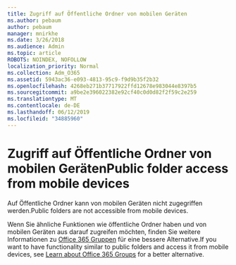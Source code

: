 ```yaml
---
title: Zugriff auf Öffentliche Ordner von mobilen Geräten
ms.author: pebaum
author: pebaum
manager: mnirkhe
ms.date: 3/26/2018
ms.audience: Admin
ms.topic: article
ROBOTS: NOINDEX, NOFOLLOW
localization_priority: Normal
ms.collection: Adm_O365
ms.assetid: 5943ac36-e093-4813-95c9-f9d9b35f2b32
ms.openlocfilehash: 4268eb271b37717922ffd12678e983044e8397b5
ms.sourcegitcommit: a9be2e396022382e92cf40c0d0d82f2f59c2e259
ms.translationtype: MT
ms.contentlocale: de-DE
ms.lasthandoff: 06/12/2019
ms.locfileid: "34885960"
---
```

# <a name="public-folder-access-from-mobile-devices"></a><span data-ttu-id="fa7e9-102">Zugriff auf Öffentliche Ordner von mobilen Geräten</span><span class="sxs-lookup"><span data-stu-id="fa7e9-102">Public folder access from mobile devices</span></span>

<span data-ttu-id="fa7e9-103">Auf Öffentliche Ordner kann von mobilen Geräten nicht zugegriffen werden.</span><span class="sxs-lookup"><span data-stu-id="fa7e9-103">Public folders are not accessible from mobile devices.</span></span>
  
<span data-ttu-id="fa7e9-104">Wenn Sie ähnliche Funktionen wie öffentliche Ordner haben und von mobilen Geräten aus darauf zugreifen möchten, finden Sie weitere Informationen zu [Office 365 Gruppen](https://support.office.com/article/learn-about-office-365-groups-b565caa1-5c40-40ef-9915-60fdb2d97fa2) für eine bessere Alternative.</span><span class="sxs-lookup"><span data-stu-id="fa7e9-104">If you want to have functionality similar to public folders and access it from mobile devices, see [Learn about Office 365 Groups](https://support.office.com/article/learn-about-office-365-groups-b565caa1-5c40-40ef-9915-60fdb2d97fa2) for a better alternative.</span></span>
  